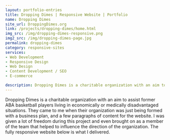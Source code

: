 ```yaml
---
layout: portfolio-entries
title: Dropping Dimes | Responsive Website | Portfolio
name: Dropping Dimes
site_url: DroppingDimes.org
link: /projects/dropping-dimes/home.html
img_src: /img/dropping-dimes-responsive.png
img2_src: /img/dropping-dimes-page.jpg
permalink: dropping-dimes
category: responsive-sites
services:
- Web Development
- Responsive Design
- Web Design
- Content Development / SEO
- E-commerce

description: Dropping Dimes is a charitable organization with an aim to assist former ABA basketball players living in economically or medically disadvantaged situations. They came to me when their organization was...
---
```


Dropping Dimes is a charitable organization with an aim to assist former ABA basketball players living in economically or medically disadvantaged situations. They came to me when their organization was just being formed with a business plan, and a few paragraphs of content for the website. I was given a lot of freedom during this project and even brought on as a member of the team that helped to influence the direction of the organization. The fully responsive website below is what I delivered.